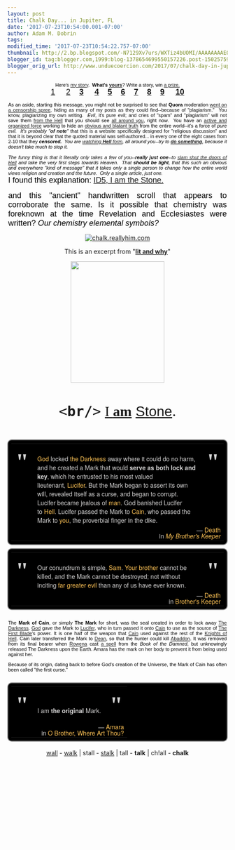 ```yaml
---
layout: post
title: Chalk Day... in Jupiter, FL
date: '2017-07-23T10:54:00.001-07:00'
author: Adam M. Dobrin
tags: 
modified_time: '2017-07-23T10:54:22.757-07:00'
thumbnail: http://2.bp.blogspot.com/-N7129Xv7urs/WXTiz4bUOMI/AAAAAAAAEOY/oEDoGBQtc94BHF_8jkWO_t6FPJ_G4Tc6ACK4BGAYYCw/s72-c/image-762759.png
blogger_id: tag:blogger.com,1999:blog-1378654699550157226.post-1502575975738240683
blogger_orig_url: http://www.unduecoercion.com/2017/07/chalk-day-in-jupiter-fl.html
---
```


<div dir="ltr"><div class="gmail_quote"><div dir="ltr"><div class="gmail_quote"><div dir="ltr"><div class="gmail_quote"><div dir="ltr"><div style="text-align:left"><center style="color:rgb(0,0,0);font-family:Verdana,Arial,Helvetica,sans-serif"><div style="width:500px;text-align:justify"><div style="font-size:11px;text-align:center">Here&#39;s <a href="http://bit.ly/2tJnb8k" target="_blank">my story</a>.  <b>What&#39;s <a href="http://bit.ly/2sU9J1b" target="_blank">yours</a></b>? Write a story, win <a href="http://www.nobelprize.org/" target="_blank">a prize.</a><br></div><div style="font-size:11px;text-align:center"><a href="https://www.quora.com/If-Jesus-the-son-of-God-wrote-a-number-one-bestseller-today-what-TITLE-would-he-give-the-book-and-why" target="_blank"><a href="http://2.bp.blogspot.com/-N7129Xv7urs/WXTiz4bUOMI/AAAAAAAAEOY/oEDoGBQtc94BHF_8jkWO_t6FPJ_G4Tc6ACK4BGAYYCw/s1600/image-762759.png"><img src="http://2.bp.blogspot.com/-N7129Xv7urs/WXTiz4bUOMI/AAAAAAAAEOY/oEDoGBQtc94BHF_8jkWO_t6FPJ_G4Tc6ACK4BGAYYCw/s320/image-762759.png"  border="0" alt="" id="BLOGGER_PHOTO_ID_6446026347622185154" /></a></a><br></div><div style="text-align:center"><font size="4"><a href="https://www.quora.com/profile/Adam-Marshall-Dobrin" target="_blank">1</a> <b>    </b><a href="https://www.quora.com/profile/Adam-Marshall-Dobrin-1" target="_blank">2</a><b>    </b><b><a href="https://www.quora.com/Ive-found-that-jesus-is-a-personification-of-the-sun-who-can-prove-me-wrong" target="_blank">3</a> </b><b>    </b><b><a href="https://www.quora.com/If-the-5th-Seal-of-Christians-being-martyred-is-in-full-force-now-then-how-far-away-is-Jesus-from-opening-the-6th-Seal-of-Gods-wrath" target="_blank">4</a></b><b>    </b><b><a href="https://www.quora.com/Do-credible-historians-agree-that-the-man-named-Jesus-who-the-Christian-Bible-speaks-of-walked-the-earth-and-was-put-to-death-on-a-cross-by-Pilate-Roman-governor-of-Judea" target="_blank">5</a></b><b>    </b><b><a href="https://www.quora.com/What-are-some-ways-of-wiping-out-a-civilization-without-completely-destroying-the-planet-infrastructure-technology-etc" target="_blank">6</a></b><b>    </b><b><a href="https://www.quora.com/Did-Jesus-have-the-intelligence-of-God" target="_blank">7</a></b><b>    </b><b><a href="https://www.quora.com/Will-God-let-us-have-everything-we-want-in-heaven" target="_blank">8</a></b><b>    </b><b><a href="https://www.quora.com/If-Jesus-the-son-of-God-wrote-a-number-one-bestseller-today-what-TITLE-would-he-give-the-book-and-why" target="_blank">9</a></b><b>    </b><b> <a href="https://www.quora.com/Did-God-and-Jesus-use-telepathy" target="_blank">10</a></b></font></div><div style="font-size:11px;text-align:center"><br></div><div style="font-size:11px">As an aside, starting this message, you might not be surprised to see that <b>Quora</b> moderation <a href="http://censorship.lamc.la/" target="_blank">went on a censorship spree</a>, hiding as many of my posts as they could find--because of &quot;plagiarism.&quot;  You know, <span style="font-family:&quot;comic sans ms&quot;,sans-serif">plagiarizing my own writing</span>.  <em>Evil</em>, it&#39;s pure evil; and cries of &quot;spam&quot; and &quot;plagiarism&quot; will not save <span style="font-family:&quot;comic sans ms&quot;,sans-serif">them <a href="http://m.lamc.la/KEYNES.html" target="_blank">from the Hell</a> that you should see <a href="http://www.unduecoercion.com/2017/07/roe-v-wade.html" target="_blank">all around you</a>, right now</span>.  You have an <a href="http://www.lamc.la/2017/06/enders-game-prometheus-locke-and.html" target="_blank">active and organized force</a> working to hide an <a href="http://chalk.reallyhim.com/" target="_blank">obvious and blatant truth</a> from the entire world--it&#39;s a force of <em>pure evil.  It&#39;s probably &quot;<b>of note</b>&quot;</em> that this is a website specifically designed for &quot;religious discussion&quot; and that it is beyond clear that the quoted material was self-authored... in every one of the eight cases from 2-10 that they <i><b>censored.</b>  You are <a href="http://m.lamc.la/MUSTBEME.html" target="_blank">watching <b>Hell</b> form</a>, all around you--try to <b><a href="http://flint.lamc.la" target="_blank">do something</a></b>, because it doesn&#39;t take much to stop it.</i>   </div><div style="font-size:11px"><em> </em></div><div style="font-size:11px"><em>The funny thing is that it literally only takes a few of you--<strong>really just one</strong>--to <span style="text-decoration-line:underline"><a href="http://flint.lamc.la/" target="_blank">slam shut the doors of Hell</a></span> and take the very <span style="font-family:&quot;comic sans ms&quot;,sans-serif">first</span> steps towards Heaven.  That <strong>should be light</strong>, that this such an obvious and everywhere &quot;kind of message&quot; that it takes only a single person to change how the entire world views religion and creation and the future.  Only a single article, just one.</em></div></div></center></div><div style="text-align:center"><a href="https://www.quora.com/unanswered/What-are-the-7-stars-and-7-lampstands-of-Revelation-1-20" target="_blank"><a href="http://2.bp.blogspot.com/-2gUpMO5PA0o/WXTi0ADDFYI/AAAAAAAAEOg/71ZwWnblNBo1Q9aGZCE7thpxH2kLnPptACK4BGAYYCw/s1600/image-763864.png"><img src="http://2.bp.blogspot.com/-2gUpMO5PA0o/WXTi0ADDFYI/AAAAAAAAEOg/71ZwWnblNBo1Q9aGZCE7thpxH2kLnPptACK4BGAYYCw/s320/image-763864.png"  border="0" alt="" id="BLOGGER_PHOTO_ID_6446026349667882370" /></a></a></div><div style="text-align:center"><center style="color:rgb(0,0,0)"><div style="width:500px;text-align:justify"><div style="font-family:Verdana,Arial,Helvetica,sans-serif"><font size="4">I found this explanation: <a href="http://chalk.reallyhim.com/" target="_blank">ID5, I am the Stone.</a> </font></div><p><font size="4"><font face="Verdana, Arial, Helvetica, sans-serif">and this "ancient" handwritten scroll that appears to corroborate the same. </font><font face="comic sans ms, sans-serif">Is it possible that chemistry was foreknown at the time Revelation and Ecclesiastes were written?</font><font face="Verdana, Arial, Helvetica, sans-serif"> </font><em style="font-family:Verdana,Arial,Helvetica,sans-serif">Our chemistry elemental symbols?</em></font></p></div></center></div><p style="text-align:center"><a href="http://chalk.reallyhim.com" target="_blank"><img src="https://qph.ec.quoracdn.net/main-qimg-80edae1f4997e03a5f61fdf0fd834e0f" alt="chalk.reallyhim.com"></a></p><p style="text-align:center">This is an excerpt from &quot;<b><a href="https://www.amazon.com/know-adam-Adam-Marshall-Dobrin/dp/1517136318" target="_blank">lit and why</a></b>&quot;</p><p style="text-align:center"><a href="https://www.amazon.com/know-adam-Adam-Marshall-Dobrin/dp/1517136318" target="_blank"><img src="https://images-na.ssl-images-amazon.com/images/I/411d6uNwYtL._SX384_BO1,204,203,200_.jpg" width="214" height="277" style="margin-right:0px" alt=""></a><br></p><p style="text-align:center"><a href="http://1.bp.blogspot.com/-RDPtAHnUuBI/WXTi0Sz1udI/AAAAAAAAEOo/xTj20atKHh4FskNDMR6eFbmm1oyoyaGGQCK4BGAYYCw/s1600/chalk4-764869.jpg"><img src="http://1.bp.blogspot.com/-RDPtAHnUuBI/WXTi0Sz1udI/AAAAAAAAEOo/xTj20atKHh4FskNDMR6eFbmm1oyoyaGGQCK4BGAYYCw/s320/chalk4-764869.jpg"  border="0" alt="" id="BLOGGER_PHOTO_ID_6446026354704366034" /></a><br><a href="http://3.bp.blogspot.com/-rmoBieF_ZOg/WXTi0nTaIJI/AAAAAAAAEOw/j9w3E8gS9LMXmRLn8anqelc47iMSyY0vwCK4BGAYYCw/s1600/chalk3-765772.jpg"><img src="http://3.bp.blogspot.com/-rmoBieF_ZOg/WXTi0nTaIJI/AAAAAAAAEOw/j9w3E8gS9LMXmRLn8anqelc47iMSyY0vwCK4BGAYYCw/s320/chalk3-765772.jpg"  border="0" alt="" id="BLOGGER_PHOTO_ID_6446026360205484178" /></a><br><a href="http://2.bp.blogspot.com/-ZaK8XqSruLk/WXTi06sw9NI/AAAAAAAAEO4/6stAs9Wvtzcop1jfKXZBJW3l7E1KKRjDQCK4BGAYYCw/s1600/chalk2-766768.jpg"><img src="http://2.bp.blogspot.com/-ZaK8XqSruLk/WXTi06sw9NI/AAAAAAAAEO4/6stAs9Wvtzcop1jfKXZBJW3l7E1KKRjDQCK4BGAYYCw/s320/chalk2-766768.jpg"  border="0" alt="" id="BLOGGER_PHOTO_ID_6446026365412111570" /></a><br><a href="http://4.bp.blogspot.com/-DcKGqsofQPE/WXTi1Fg9BwI/AAAAAAAAEPA/t9l602GtaYcK4gb7mMgyJH0T7ZKz6W2CQCK4BGAYYCw/s1600/chalk1-767707.jpg"><img src="http://4.bp.blogspot.com/-DcKGqsofQPE/WXTi1Fg9BwI/AAAAAAAAEPA/t9l602GtaYcK4gb7mMgyJH0T7ZKz6W2CQCK4BGAYYCw/s320/chalk1-767707.jpg"  border="0" alt="" id="BLOGGER_PHOTO_ID_6446026368315361026" /></a><br>​<br></p><p style="text-align:center"><font size="6"><font face="monospace, monospace">&lt;<b>br/</b>&gt;</font> <a href="http://hadragonbreath.blogspot.com/2017/07/fwd-saint-one.html" target="_blank"><font face="times new roman, serif">I <b>am</b></font></a> <a href="http://chalk.reallyhim.com/" target="_blank"><font face="arial black, sans-serif">Stone</font></a>.</font><br></p><p style="text-align:center"></p><div style="text-align:center"><a href="http://3.bp.blogspot.com/-v5xUXNAoDg0/WXTi1XMXKYI/AAAAAAAAEPI/OS8Gkuz8PHEmWtxFUhW9hBnP2xvBTbBdgCK4BGAYYCw/s1600/image-768477.png"><img src="http://3.bp.blogspot.com/-v5xUXNAoDg0/WXTi1XMXKYI/AAAAAAAAEPI/OS8Gkuz8PHEmWtxFUhW9hBnP2xvBTbBdgCK4BGAYYCw/s320/image-768477.png"  border="0" alt="" id="BLOGGER_PHOTO_ID_6446026373060831618" /></a></div><p></p><p style="text-align:center"></p><div style="text-align:center"><a href="https://www.quora.com/What-is-the-Mark-of-Cain-and-has-anyone-seen-it" target="_blank"><a href="http://1.bp.blogspot.com/-IaOEqKp7hOI/WXTi1dnBQoI/AAAAAAAAEPQ/0apHJnfAdU8kEuCyW70_tbLWGOundu86QCK4BGAYYCw/s1600/image-769397.png"><img src="http://1.bp.blogspot.com/-IaOEqKp7hOI/WXTi1dnBQoI/AAAAAAAAEPQ/0apHJnfAdU8kEuCyW70_tbLWGOundu86QCK4BGAYYCw/s320/image-769397.png"  border="0" alt="" id="BLOGGER_PHOTO_ID_6446026374783255170" /></a><br></a></div><div style="text-align:center"><br></div><div style="text-align:center"><table style="color:rgb(213,212,212);font-family:&quot;Helvetica Neue&quot;,Helvetica,Arial,sans-serif;font-size:14px;text-align:start;background-color:rgb(0,0,0);margin:0px auto;border:2px solid grey;border-radius:10px;padding:0.5em"><tbody><tr><td style="vertical-align:top;width:20px;color:lightgrey;font-size:40pt;font-family:serif;font-weight:bold;padding:10px">"</td><td style="vertical-align:top;padding:4px 10px"><br><a href="http://supernatural.wikia.com/wiki/God" title="God" style="border:0px;font-style:inherit;font-weight:inherit;margin:0px;padding:0px;vertical-align:baseline;text-decoration-line:none;color:rgb(254,195,86)" target="_blank">God</a> locked <a href="http://supernatural.wikia.com/wiki/The_Darkness" title="The Darkness" style="border:0px;font-style:inherit;font-weight:inherit;margin:0px;padding:0px;vertical-align:baseline;text-decoration-line:none;color:rgb(254,195,86)" target="_blank">the Darkness</a> away where it could do no harm, and he created a Mark that would <b>serve as both lock and key</b>, which he entrusted to his most valued lieutenant, <a href="http://supernatural.wikia.com/wiki/Lucifer" title="Lucifer" style="border:0px;font-style:inherit;font-weight:inherit;margin:0px;padding:0px;vertical-align:baseline;text-decoration-line:none;color:rgb(254,195,86)" target="_blank">Lucifer</a>. But the Mark began to assert its own will, revealed itself as a curse, and began to corrupt. Lucifer became jealous of <a href="http://supernatural.wikia.com/wiki/Humans" title="Humans" style="border:0px;font-style:inherit;font-weight:inherit;margin:0px;padding:0px;vertical-align:baseline;text-decoration-line:none;color:rgb(254,195,86)" target="_blank">man</a>. God banished Lucifer to <a href="http://supernatural.wikia.com/wiki/Hell" title="Hell" style="border:0px;font-style:inherit;font-weight:inherit;margin:0px;padding:0px;vertical-align:baseline;text-decoration-line:none;color:rgb(254,195,86)" target="_blank">Hell</a>. Lucifer passed the Mark to <a href="http://supernatural.wikia.com/wiki/Cain" title="Cain" style="border:0px;font-style:inherit;font-weight:inherit;margin:0px;padding:0px;vertical-align:baseline;text-decoration-line:none;color:rgb(254,195,86)" target="_blank">Cain</a>, who passed the Mark to <a href="http://supernatural.wikia.com/wiki/Dean_Winchester" title="Dean Winchester" style="border:0px;font-style:inherit;font-weight:inherit;margin:0px;padding:0px;vertical-align:baseline;text-decoration-line:none;color:rgb(254,195,86)" target="_blank">you</a>, the proverbial finger in the dike.</td><td style="vertical-align:top;width:20px;color:lightgrey;font-size:40pt;font-family:serif;font-weight:bold;padding:10px">"</td></tr><tr><td></td><td colspan="2" style="vertical-align:top"><div style="border:0px;font-style:inherit;font-weight:inherit;margin:0px;padding:0px;vertical-align:baseline;line-height:1em;text-align:right"><cite style="border:0px;font-style:normal;font-weight:inherit;margin:0px;padding:0px;vertical-align:baseline">— <a href="http://supernatural.wikia.com/wiki/Death" title="Death" style="border:0px;font-style:inherit;font-weight:inherit;margin:0px;padding:0px;vertical-align:baseline;text-decoration-line:none;color:rgb(254,195,86)" target="_blank">Death</a><br>in <i style="border:0px;font-weight:inherit;margin:0px;padding:0px;vertical-align:baseline"><a href="http://supernatural.wikia.com/wiki/My_Brother%27s_Keeper" title="My Brother&#39;s Keeper" class="m_2475911249227082476gmail-m_6621185779603652953m_3012664782246994523gmail-mw-redirect" style="border:0px;font-style:inherit;font-weight:inherit;margin:0px;padding:0px;vertical-align:baseline;text-decoration-line:none;color:rgb(254,195,86)" target="_blank">My Brother&#39;s Keeper</a></i></cite></div></td></tr></tbody></table><p style="border:0px;margin:0.4em 0px 0.5em;padding:0px;vertical-align:baseline;color:rgb(213,212,212);font-family:&quot;Helvetica Neue&quot;,Helvetica,Arial,sans-serif;font-size:14px;text-align:start;background-color:rgb(0,0,0)"></p><table style="color:rgb(213,212,212);font-family:&quot;Helvetica Neue&quot;,Helvetica,Arial,sans-serif;font-size:14px;text-align:start;background-color:rgb(0,0,0);margin:0px auto;border:2px solid grey;border-radius:10px;padding:0.5em"><tbody><tr><td style="vertical-align:top;width:20px;color:lightgrey;font-size:40pt;font-family:serif;font-weight:bold;padding:10px">"</td><td style="vertical-align:top;padding:4px 10px"><br>Our conundrum is simple, <a href="http://supernatural.wikia.com/wiki/Sam_Winchester" title="Sam Winchester" style="border:0px;font-style:inherit;font-weight:inherit;margin:0px;padding:0px;vertical-align:baseline;text-decoration-line:none;color:rgb(254,195,86)" target="_blank">Sam</a>. <a href="http://supernatural.wikia.com/wiki/Dean_Winchester" title="Dean Winchester" style="border:0px;font-style:inherit;font-weight:inherit;margin:0px;padding:0px;vertical-align:baseline;text-decoration-line:none;color:rgb(254,195,86)" target="_blank">Your brother</a> cannot be killed, and the Mark cannot be destroyed; not without inciting <a href="http://supernatural.wikia.com/wiki/The_Darkness" title="The Darkness" style="border:0px;font-style:inherit;font-weight:inherit;margin:0px;padding:0px;vertical-align:baseline;text-decoration-line:none;color:rgb(254,195,86)" target="_blank">far greater evil</a> than any of us have ever known.</td><td style="vertical-align:top;width:20px;color:lightgrey;font-size:40pt;font-family:serif;font-weight:bold;padding:10px">"</td></tr><tr><td></td><td colspan="2" style="vertical-align:top"><div style="border:0px;font-style:inherit;font-weight:inherit;margin:0px;padding:0px;vertical-align:baseline;line-height:1em;text-align:right"><cite style="border:0px;font-style:normal;font-weight:inherit;margin:0px;padding:0px;vertical-align:baseline">— <a href="http://supernatural.wikia.com/wiki/Death" title="Death" style="border:0px;font-style:inherit;font-weight:inherit;margin:0px;padding:0px;vertical-align:baseline;text-decoration-line:none;color:rgb(254,195,86)" target="_blank">Death</a><br>in <a href="http://supernatural.wikia.com/wiki/Brother%27s_Keeper" title="Brother&#39;s Keeper" style="border:0px;font-style:inherit;font-weight:inherit;margin:0px;padding:0px;vertical-align:baseline;text-decoration-line:none;color:rgb(254,195,86)" target="_blank">Brother&#39;s Keeper</a></cite></div></td></tr></tbody></table><center style="color:rgb(0,0,0);font-family:Verdana,Arial,Helvetica,sans-serif;font-size:11px"><div style="width:500px;text-align:justify"><p><br>The <strong>Mark of Cain</strong>, or simply <strong>The Mark</strong> for short, was the seal created in order to lock away <a title="The Darkness" href="http://supernatural.wikia.com/wiki/The_Darkness" target="_blank">The Darkness</a>. <a title="God" href="http://supernatural.wikia.com/wiki/God" target="_blank">God</a> gave the Mark to <a title="Lucifer" href="http://supernatural.wikia.com/wiki/Lucifer" target="_blank">Lucifer</a>, who in turn passed it onto <a title="Cain" href="http://supernatural.wikia.com/wiki/Cain" target="_blank">Cain</a> to use as the source of <a title="The First Blade" href="http://supernatural.wikia.com/wiki/The_First_Blade" target="_blank">The First Blade</a>&#39;s power. It is one half of the weapon that <a title="Cain" href="http://supernatural.wikia.com/wiki/Cain" target="_blank">Cain</a> used against the rest of the <a class="m_2475911249227082476gmail-m_6621185779603652953m_3012664782246994523gmail-mw-redirect" title="Knights of Hell" href="http://supernatural.wikia.com/wiki/Knights_of_Hell" target="_blank">Knights of Hell</a>. Cain later transferred the Mark to <a title="Dean Winchester" href="http://supernatural.wikia.com/wiki/Dean_Winchester" target="_blank">Dean</a>, so that the hunter could kill <a title="Abaddon" href="http://supernatural.wikia.com/wiki/Abaddon" target="_blank">Abaddon</a>. It was removed from its final bearer when <a class="m_2475911249227082476gmail-m_6621185779603652953m_3012664782246994523gmail-mw-redirect" title="Rowena" href="http://supernatural.wikia.com/wiki/Rowena" target="_blank">Rowena</a> cast <a title="Mark of Cain Removal Spell" href="http://supernatural.wikia.com/wiki/Mark_of_Cain_Removal_Spell" target="_blank">a spell</a> from the <em>Book of the Damned</em>, but unknowingly released The Darkness upon the Earth. Amara has the mark on her body to prevent it from being used against her.</p><p>Because of its origin, dating back to before God&#39;s creation of the Universe, the Mark of Cain has often been called &quot;the first curse.&quot;</p>﻿​</div></center><table style="color:rgb(213,212,212);font-family:&quot;Helvetica Neue&quot;,Helvetica,Arial,sans-serif;font-size:14px;text-align:start;background-color:rgb(0,0,0);margin:0px auto;border:2px solid grey;border-radius:10px;padding:0.5em"><tbody><tr><td style="vertical-align:top;width:20px;color:lightgrey;font-size:40pt;font-family:serif;font-weight:bold;padding:10px">"</td><td style="vertical-align:top;padding:4px 10px"><br><br>I am <b>the original</b> Mark.</td><td style="vertical-align:top;width:20px;color:lightgrey;font-size:40pt;font-family:serif;font-weight:bold;padding:10px">"</td></tr><tr><td></td><td colspan="2" style="vertical-align:top"><div style="border:0px;font-style:inherit;font-weight:inherit;margin:0px;padding:0px;vertical-align:baseline;line-height:1em;text-align:right"><cite style="border:0px;font-style:normal;font-weight:inherit;margin:0px;padding:0px;vertical-align:baseline">— <a href="http://supernatural.wikia.com/wiki/The_Darkness" title="The Darkness" style="border:0px;font-style:inherit;font-weight:inherit;margin:0px;padding:0px;vertical-align:baseline;text-decoration-line:none;color:rgb(254,195,86)" target="_blank">Amara</a><br>in <a href="http://supernatural.wikia.com/wiki/O_Brother,_Where_Art_Thou%3F" title="O Brother, Where Art Thou?" style="border:0px;font-style:inherit;font-weight:inherit;margin:0px;padding:0px;vertical-align:baseline;text-decoration-line:none;color:rgb(254,195,86)" target="_blank">O Brother, Where Art Thou?</a></cite></div></td></tr></tbody></table><br></div><div style="text-align:center"><a href="https://www.youtube.com/watch?v=YR5ApYxkU-U">wall</a> - <a href="https://www.youtube.com/watch?v=VJcGi4-n_Yw">walk</a> | stall - <a href="http://uni.reallyhim.com">stalk</a> | tall - <b>talk</b> | ch!all - <b>chalk</b></div><div style="text-align:center"><br></div><p></p><p style="text-align:center"><br></p><p style="text-align:center"><br>​<br></p><p style="text-align:center"><br></p></div><div hspace="streak-pt-mark" style="max-height:1px"><img alt="" style="width:0px;max-height:0px;overflow:hidden" src="https://mailfoogae.appspot.com/t?sender=abWFsdmVyZGVAaGFsbG93ZWQuZ3E%3D&amp;type=zerocontent&amp;guid=12f3bf2e-2eb6-4dd3-8544-e6414cdec2f4"><font color="#ffffff" size="1">ᐧ</font></div>  </div><br></div>  </div><br></div><div hspace="streak-pt-mark" style="max-height:1px"><img alt="" style="width:0px;max-height:0px;overflow:hidden" src="https://mailfoogae.appspot.com/t?sender=abWFsdmVyZGVAaGFsbG93ZWQuZ3E%3D&amp;type=zerocontent&amp;guid=7f2ffa53-588a-4c6a-81de-c89897f1e88f"><font color="#ffffff" size="1">ᐧ</font></div>  </div><br></div><div hspace="streak-pt-mark" style="max-height:1px"><img alt="" style="width:0px;max-height:0px;overflow:hidden" src="https://mailfoogae.appspot.com/t?sender=abWFsdmVyZGVAaGFsbG93ZWQuZ3E%3D&amp;type=zerocontent&amp;guid=6c7809d8-44c3-4e88-aec8-cd0ef88952ce"><font color="#ffffff" size="1">ᐧ</font></div>  